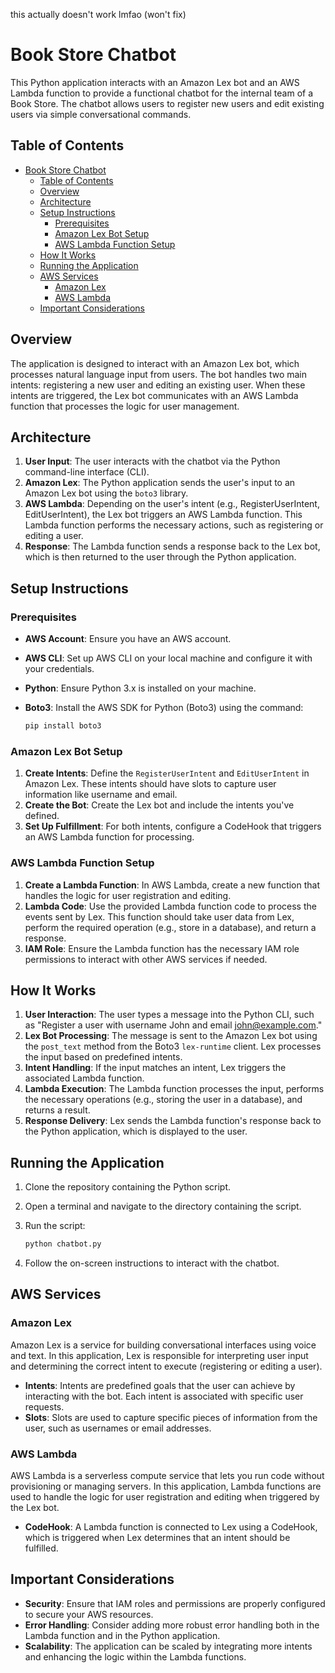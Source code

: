 this actually doesn't work lmfao (won't fix)

# Book Store Chatbot

This Python application interacts with an Amazon Lex bot and an AWS Lambda function to provide a functional chatbot for the internal team of a Book Store. The chatbot allows users to register new users and edit existing users via simple conversational commands.

## Table of Contents

- [Book Store Chatbot](#book-store-chatbot)
  - [Table of Contents](#table-of-contents)
  - [Overview](#overview)
  - [Architecture](#architecture)
  - [Setup Instructions](#setup-instructions)
    - [Prerequisites](#prerequisites)
    - [Amazon Lex Bot Setup](#amazon-lex-bot-setup)
    - [AWS Lambda Function Setup](#aws-lambda-function-setup)
  - [How It Works](#how-it-works)
  - [Running the Application](#running-the-application)
  - [AWS Services](#aws-services)
    - [Amazon Lex](#amazon-lex)
    - [AWS Lambda](#aws-lambda)
  - [Important Considerations](#important-considerations)

## Overview

The application is designed to interact with an Amazon Lex bot, which processes natural language input from users. The bot handles two main intents: registering a new user and editing an existing user. When these intents are triggered, the Lex bot communicates with an AWS Lambda function that processes the logic for user management.

## Architecture

1. **User Input**: The user interacts with the chatbot via the Python command-line interface (CLI).
2. **Amazon Lex**: The Python application sends the user's input to an Amazon Lex bot using the `boto3` library.
3. **AWS Lambda**: Depending on the user's intent (e.g., RegisterUserIntent, EditUserIntent), the Lex bot triggers an AWS Lambda function. This Lambda function performs the necessary actions, such as registering or editing a user.
4. **Response**: The Lambda function sends a response back to the Lex bot, which is then returned to the user through the Python application.

## Setup Instructions

### Prerequisites

- **AWS Account**: Ensure you have an AWS account.
- **AWS CLI**: Set up AWS CLI on your local machine and configure it with your credentials.
- **Python**: Ensure Python 3.x is installed on your machine.
- **Boto3**: Install the AWS SDK for Python (Boto3) using the command:

  ```bash
  pip install boto3
  ```

### Amazon Lex Bot Setup

1. **Create Intents**: Define the `RegisterUserIntent` and `EditUserIntent` in Amazon Lex. These intents should have slots to capture user information like username and email.
2. **Create the Bot**: Create the Lex bot and include the intents you've defined.
3. **Set Up Fulfillment**: For both intents, configure a CodeHook that triggers an AWS Lambda function for processing.

### AWS Lambda Function Setup

1. **Create a Lambda Function**: In AWS Lambda, create a new function that handles the logic for user registration and editing.
2. **Lambda Code**: Use the provided Lambda function code to process the events sent by Lex. This function should take user data from Lex, perform the required operation (e.g., store in a database), and return a response.
3. **IAM Role**: Ensure the Lambda function has the necessary IAM role permissions to interact with other AWS services if needed.

## How It Works

1. **User Interaction**: The user types a message into the Python CLI, such as "Register a user with username John and email john@example.com."
2. **Lex Bot Processing**: The message is sent to the Amazon Lex bot using the `post_text` method from the Boto3 `lex-runtime` client. Lex processes the input based on predefined intents.
3. **Intent Handling**: If the input matches an intent, Lex triggers the associated Lambda function.
4. **Lambda Execution**: The Lambda function processes the input, performs the necessary operations (e.g., storing the user in a database), and returns a result.
5. **Response Delivery**: Lex sends the Lambda function's response back to the Python application, which is displayed to the user.

## Running the Application

1. Clone the repository containing the Python script.
2. Open a terminal and navigate to the directory containing the script.
3. Run the script:

   ```bash
   python chatbot.py
   ```

4. Follow the on-screen instructions to interact with the chatbot.

## AWS Services

### Amazon Lex

Amazon Lex is a service for building conversational interfaces using voice and text. In this application, Lex is responsible for interpreting user input and determining the correct intent to execute (registering or editing a user).

- **Intents**: Intents are predefined goals that the user can achieve by interacting with the bot. Each intent is associated with specific user requests.
- **Slots**: Slots are used to capture specific pieces of information from the user, such as usernames or email addresses.

### AWS Lambda

AWS Lambda is a serverless compute service that lets you run code without provisioning or managing servers. In this application, Lambda functions are used to handle the logic for user registration and editing when triggered by the Lex bot.

- **CodeHook**: A Lambda function is connected to Lex using a CodeHook, which is triggered when Lex determines that an intent should be fulfilled.

## Important Considerations

- **Security**: Ensure that IAM roles and permissions are properly configured to secure your AWS resources.
- **Error Handling**: Consider adding more robust error handling both in the Lambda function and in the Python application.
- **Scalability**: The application can be scaled by integrating more intents and enhancing the logic within the Lambda functions.
